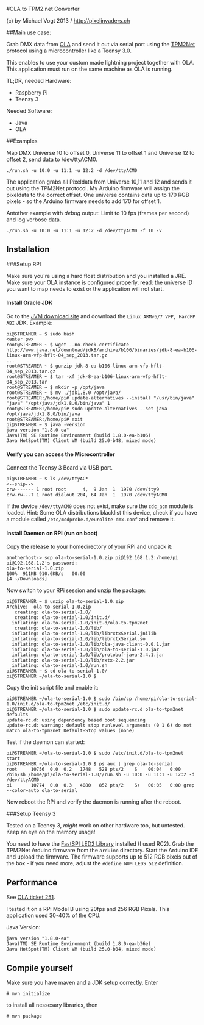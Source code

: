 #OLA to TPM2.net Converter

(c) by Michael Vogt 2013 / http://pixelinvaders.ch

##Main use case:

Grab DMX data from [OLA](http://www.opendmx.net/index.php/Open_Lighting_Architecture) and send it out via serial port using
the [TPM2Net](http://www.ledstyles.de/ftopic18969.html) protocol using a microcontroller like a Teensy 3.0.

This enables to use your custom made lightning project together with OLA. This application must run on the same machine as OLA is running.

TL;DR, needed Hardware:

* Raspberry Pi
* Teensy 3

Needed Software:

* Java
* OLA


##Examples

Map DMX Universe 10 to offset 0, Universe 11 to offset 1 and Universe 12 to offset 2, send data to /dev/ttyACM0.

	./run.sh -u 10:0 -u 11:1 -u 12:2 -d /dev/ttyACM0 
	
The application grabs all Pixeldata from Universe 10,11 and 12 and sends it out using the TPM2Net protocol. My Arduino firmware will assign the pixeldata to the correct offset. One universe contains data up to 170 RGB pixels - so the Arduino firmware needs to add 170 for offset 1.

Antother example with *debug* output:
Limit to 10 fps (frames per second) and log verbose data.

	./run.sh -u 10:0 -u 11:1 -u 12:2 -d /dev/ttyACM0 -f 10 -v


## Installation

###Setup RPI

Make sure you're using a hard float distribution and you installed a JRE.
Make sure your OLA instance is configured properly, read: the universe ID you want to map needs to exist or the application will not start.

#### Install Oracle JDK

Go to the [JVM download site](http://jdk8.java.net/download.html) and download the `Linux ARMv6/7 VFP, HardFP ABI` JDK. Example:

```
pi@STREAMER ~ $ sudo bash
<enter pw>
root@STREAMER ~ $ wget --no-check-certificate http://www.java.net/download/jdk8/archive/b106/binaries/jdk-8-ea-b106-linux-arm-vfp-hflt-04_sep_2013.tar.gz
...
root@STREAMER ~ $ gunzip jdk-8-ea-b106-linux-arm-vfp-hflt-04_sep_2013.tar.gz 
root@STREAMER ~ $ tar -xf jdk-8-ea-b106-linux-arm-vfp-hflt-04_sep_2013.tar 
root@STREAMER ~ $ mkdir -p /opt/java
root@STREAMER ~ $ mv ./jdk1.8.0 /opt/java/
root@STREAMER:/home/pi# update-alternatives --install "/usr/bin/java" "java" "/opt/java/jdk1.8.0/bin/java" 1
root@STREAMER:/home/pi# sudo update-alternatives --set java /opt/java/jdk1.8.0/bin/java
root@STREAMER:/home/pi# exit
pi@STREAMER ~ $ java -version
java version "1.8.0-ea"
Java(TM) SE Runtime Environment (build 1.8.0-ea-b106)
Java HotSpot(TM) Client VM (build 25.0-b48, mixed mode) 
```

#### Verify you can access the Microcontroller
Connect the Teensy 3 Board via USB port.

```
pi@STREAMER ~ $ ls /dev/ttyAC*
<--snip-->
crw------- 1 root root      4,  9 Jan  1  1970 /dev/tty9
crw-rw---T 1 root dialout 204, 64 Jan  1  1970 /dev/ttyACM0
```
If the device `/dev/ttyACM0` does not exist, make sure the `cdc_acm` module is loaded. 
Hint: Some OLA distributions blacklist this device, check if you have a module called `/etc/modprobe.d/eurolite-dmx.conf` and remove it.

#### Install Daemon on RPI (run on boot)
Copy the release to your homedirectory of your RPi and unpack it:

```
anotherhost-> scp ola-to-serial-1.0.zip pi@192.168.1.2:/home/pi
pi@192.168.1.2's password: 
ola-to-serial-1.0.zip                                                                                                            100%  911KB 910.6KB/s   00:00    
[4 ~/Downloads]
```
Now switch to your RPi session and unzip the package:

```
pi@STREAMER ~ $ unzip ola-to-serial-1.0.zip 
Archive:  ola-to-serial-1.0.zip
   creating: ola-to-serial-1.0/
   creating: ola-to-serial-1.0/init.d/
  inflating: ola-to-serial-1.0/init.d/ola-to-tpm2net  
   creating: ola-to-serial-1.0/lib/
  inflating: ola-to-serial-1.0/lib/librxtxSerial.jnilib  
  inflating: ola-to-serial-1.0/lib/librxtxSerial.so  
  inflating: ola-to-serial-1.0/lib/ola-java-client-0.0.1.jar  
  inflating: ola-to-serial-1.0/lib/ola-to-serial-1.0.jar  
  inflating: ola-to-serial-1.0/lib/protobuf-java-2.4.1.jar  
  inflating: ola-to-serial-1.0/lib/rxtx-2.2.jar  
  inflating: ola-to-serial-1.0/run.sh
pi@STREAMER ~ $ cd ola-to-serial-1.0/
pi@STREAMER ~/ola-to-serial-1.0 $
```

Copy the init script file and enable it:

```
pi@STREAMER ~/ola-to-serial-1.0 $ sudo /bin/cp /home/pi/ola-to-serial-1.0/init.d/ola-to-tpm2net /etc/init.d/
pi@STREAMER ~/ola-to-serial-1.0 $ sudo update-rc.d ola-to-tpm2net defaults
update-rc.d: using dependency based boot sequencing
update-rc.d: warning: default stop runlevel arguments (0 1 6) do not match ola-to-tpm2net Default-Stop values (none)
```
	
Test if the daemon can started:

```
pi@STREAMER ~/ola-to-serial-1.0 $ sudo /etc/init.d/ola-to-tpm2net start
pi@STREAMER ~/ola-to-serial-1.0 $ ps aux | grep ola-to-serial
root     10756  0.0  0.2   1748   528 pts/2    S    00:04   0:00 /bin/sh /home/pi/ola-to-serial-1.0//run.sh -u 10:0 -u 11:1 -u 12:2 -d /dev/ttyACM0
pi       10774  0.0  0.3   4080   852 pts/2    S+   00:05   0:00 grep --color=auto ola-to-serial

```
Now reboot the RPi and verify the daemon is running after the reboot.

###Setup Teensy 3

Tested on a Teensy 3, *might* work on other hardware too, but untested. Keep an eye on the memory usage!

You need to have the [FastSPI LED2 Library](https://code.google.com/p/fastspi/downloads/list) installed (I used RC2). Grab the TPM2Net Arduino firmware from the `arduino` directory. Start the Arduino IDE and upload the firmware. The firmware supports up to 512 RGB pixels out of the box - if you need more, adjust the `#define NUM_LEDS 512` definition.

	
## Performance

See [OLA ticket 251](https://code.google.com/p/open-lighting/issues/detail?id=251).

I tested it on a RPi Model B using 20fps and 256 RGB Pixels. This application used 30-40% of the CPU.

Java Version:

	java version "1.8.0-ea"
	Java(TM) SE Runtime Environment (build 1.8.0-ea-b36e)
	Java HotSpot(TM) Client VM (build 25.0-b04, mixed mode)

## Compile yourself

Make sure you have maven and a JDK setup correctly. Enter

	# mvn initialize

to install all nessesary libraries, then

    # mvn package



